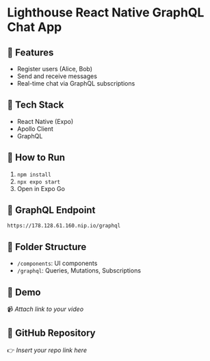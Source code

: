 # Lighthouse React Native GraphQL Chat App

## 📱 Features
- Register users (Alice, Bob)
- Send and receive messages
- Real-time chat via GraphQL subscriptions

## 🔧 Tech Stack
- React Native (Expo)
- Apollo Client
- GraphQL

## 🚀 How to Run
1. `npm install`
2. `npx expo start`
3. Open in Expo Go

## 📡 GraphQL Endpoint
`https://178.128.61.160.nip.io/graphql`

## 📁 Folder Structure
- `/components`: UI components
- `/graphql`: Queries, Mutations, Subscriptions

## 📸 Demo
📹 *Attach link to your video*

## 🔗 GitHub Repository
👉 *Insert your repo link here*